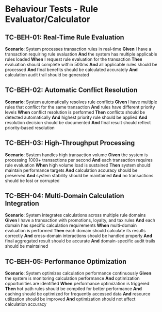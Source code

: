 # Behaviour Tests - Rule Evaluator/Calculator

## TC-BEH-01: Real-Time Rule Evaluation
**Scenario**: System processes transaction rules in real-time
**Given** I have a transaction requiring rule evaluation
**And** the system has multiple applicable rules loaded
**When** I request rule evaluation for the transaction
**Then** evaluation should complete within 500ms
**And** all applicable rules should be processed
**And** final benefits should be calculated accurately
**And** calculation audit trail should be generated

## TC-BEH-02: Automatic Conflict Resolution
**Scenario**: System automatically resolves rule conflicts
**Given** I have multiple rules that conflict for the same transaction
**And** rules have different priority levels
**When** conflict resolution is performed
**Then** conflicts should be detected automatically
**And** highest priority rule should be applied
**And** resolution decision should be documented
**And** final result should reflect priority-based resolution

## TC-BEH-03: High-Throughput Processing
**Scenario**: System handles high transaction volume
**Given** the system is processing 1000+ transactions per second
**And** each transaction requires rule evaluation
**When** high volume load is sustained
**Then** system should maintain performance targets
**And** calculation accuracy should be preserved
**And** system stability should be maintained
**And** no transactions should be lost or corrupted

## TC-BEH-04: Multi-Domain Calculation Integration
**Scenario**: System integrates calculations across multiple rule domains
**Given** I have a transaction with promotions, loyalty, and tax rules
**And** each domain has specific calculation requirements
**When** multi-domain evaluation is performed
**Then** each domain should calculate its results correctly
**And** cross-domain interactions should be handled properly
**And** final aggregated result should be accurate
**And** domain-specific audit trails should be maintained

## TC-BEH-05: Performance Optimization
**Scenario**: System optimizes calculation performance continuously
**Given** the system is monitoring calculation performance
**And** optimization opportunities are identified
**When** performance optimization is triggered
**Then** hot path rules should be compiled for better performance
**And** caching should be optimized for frequently accessed data
**And** resource utilization should be improved
**And** optimization should not affect calculation accuracy
